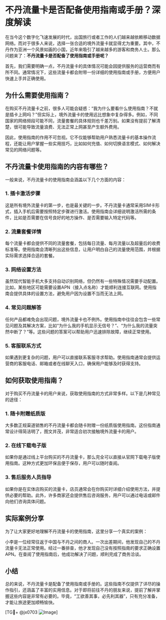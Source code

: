 # 不丹流量卡是否配备使用指南或手册？深度解读

在当今这个数字化飞速发展的时代，出国旅行或者工作的人们越来越依赖移动数据网络。而对于很多人来说，选择一张合适的境外流量卡就显得尤为重要。其中，不丹作为亚洲一个风景如画的小国，近年来吸引了越来越多的游客和商务人士。那么问题来了：**不丹流量卡是否配备了使用指南或手册呢？**

首先，我们需要明确一点，不丹流量卡的具体情况可能会因提供服务的运营商而有所不同。通常情况下，这些流量卡都会附带一份详细的使用指南或手册，方便用户快速上手并正确使用。

## 为什么需要使用指南？

在购买不丹流量卡之前，很多人可能会疑惑：“我为什么要看什么使用指南？不就是插卡上网吗？”但实际上，境外流量卡的使用远比想象中复杂得多。例如，不同国家的网络频段可能不同，流量套餐的具体规则也千差万别。如果没有提前了解清楚，很可能导致流量浪费、无法正常上网甚至产生额外费用。

因此，使用指南的作用不可忽视。它不仅能够帮助用户熟悉流量卡的基本操作流程，还能让用户掌握一些实用技巧，比如如何充值、如何切换语言模式、如何解决常见的网络问题等。

## 不丹流量卡使用指南的内容有哪些？

一般来说，不丹流量卡的使用指南会涵盖以下几个方面的内容：

### 1. 插卡激活步骤
这是所有境外流量卡的第一步，也是最关键的一步。不丹流量卡通常采用SIM卡形式，插入手机后需要按照特定步骤进行激活。使用指南会详细说明激活所需的条件，比如是否需要在信号良好的地方操作、是否需要输入特定代码等。

### 2. 流量套餐详情
每个流量卡都会提供不同的流量套餐，包括每日流量、每月流量以及超量后的收费标准等。使用指南会清晰列出这些信息，让用户明白自己的流量使用范围，并根据实际需求选择合适的套餐。

### 3. 网络设置方法
虽然现代智能手机大多支持自动识别网络，但仍然有一些特殊情况需要手动配置。比如，某些地区可能需要设置APN（接入点名称）才能顺利连接互联网。使用指南会提供具体的设置方法，避免用户因为设置不当而无法上网。

### 4. 常见问题解答
任何产品都难免会出现问题，境外流量卡也不例外。使用指南中往往会包含一些常见问题及其解决方案，比如“为什么我的手机显示无信号？”、“为什么我的流量突然中断了？”等。这些问题的答案可以帮助用户迅速排除故障，继续正常使用。

### 5. 客服联系方式
如果遇到更复杂的问题，用户可以直接联系客服寻求帮助。使用指南通常会提供运营商的客服电话、邮箱或者在线聊天入口，确保用户能够及时获得支持。

## 如何获取使用指南？

对于购买不丹流量卡的用户来说，获取使用指南的方式非常多样。以下是几种常见的途径：

### 1. 随卡附赠纸质版
大多数正规渠道销售的不丹流量卡都会随卡附赠一份纸质版使用指南。这份指南通常设计得简洁明了，图文并茂，非常适合初次接触境外流量卡的用户。

### 2. 在线下载电子版
如果你是通过线上平台购买的不丹流量卡，那么完全可以直接从官网下载电子版使用指南。这种方式更加环保且便于保存，用户可以随时查阅。

### 3. 售后服务人员指导
如果你是在实体店购买的流量卡，店员通常会在你购买时详细介绍使用方法，并提供必要的帮助。此外，许多商家还会提供售后咨询服务，用户可以通过电话或邮件向他们咨询具体问题。

## 实际案例分享

为了让大家更好地理解不丹流量卡的使用指南，这里分享一个真实的案例：

小李是一位经常往返于中国与不丹之间的商人。一次出差期间，他发现自己的不丹流量卡无法正常使用。经过一番排查，他才发现自己没有按照指南的要求正确设置APN。在查阅了使用指南后，他成功解决了问题，顺利完成了商务洽谈。

## 小结

总的来说，不丹流量卡是配备了使用指南或手册的。这些指南不仅提供了详尽的操作指引，还涵盖了丰富的实用信息。对于即将前往不丹的朋友来说，提前了解并掌握这些内容是非常有必要的。毕竟，“工欲善其事，必先利其器”，只有充分准备，才能让旅途更加顺畅愉快。

[TG💪+ @jx0703 ![Image](https://github.com/user-attachments/assets/dbca1d08-cadb-493c-b0ec-ad6f7a83f270)]